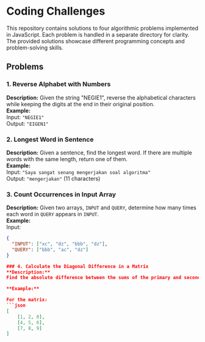 # Coding Challenges

This repository contains solutions to four algorithmic problems implemented in JavaScript. Each problem is handled in a separate directory for clarity. The provided solutions showcase different programming concepts and problem-solving skills.

## Problems

### 1. Reverse Alphabet with Numbers
**Description:** Given the string "NEGIE1", reverse the alphabetical characters while keeping the digits at the end in their original position.  
**Example:**  
Input: `"NEGIE1"`  
Output: `"EIGEN1"`

### 2. Longest Word in Sentence
**Description:** Given a sentence, find the longest word. If there are multiple words with the same length, return one of them.  
**Example:**  
Input: `"Saya sangat senang mengerjakan soal algoritma"`  
Output: `"mengerjakan"` (11 characters)

### 3. Count Occurrences in Input Array
**Description:** Given two arrays, `INPUT` and `QUERY`, determine how many times each word in `QUERY` appears in `INPUT`.  
**Example:**  
Input:  
```json
{
  "INPUT": ["xc", "dz", "bbb", "dz"],
  "QUERY": ["bbb", "ac", "dz"]
}

### 4. Calculate the Diagonal Difference in a Matrix
**Description:**  
Find the absolute difference between the sums of the primary and secondary diagonals of an NxN matrix.

**Example:**

For the matrix:
```json
[
    [1, 2, 0],
    [4, 5, 6],
    [7, 8, 9]
]

